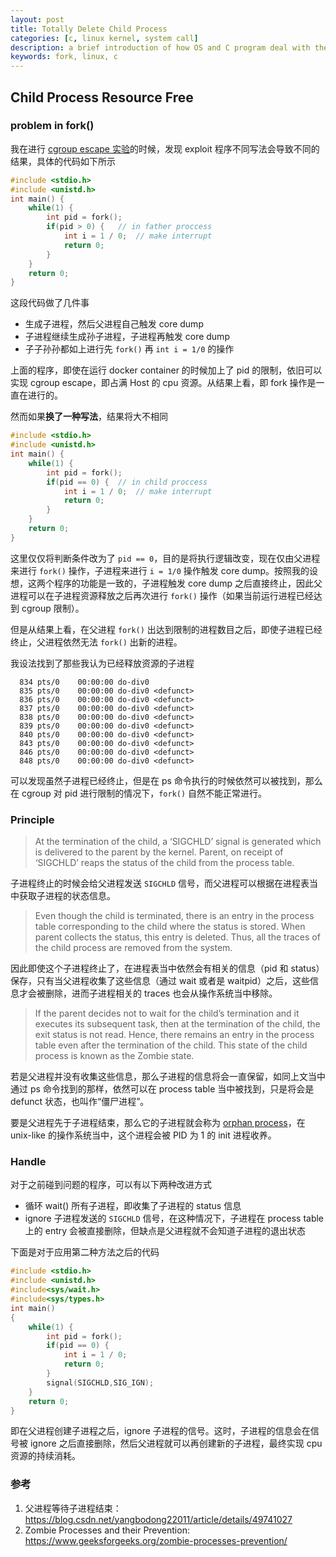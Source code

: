 ```yaml
---
layout: post
title: Totally Delete Child Process 
categories: [c, linux kernel, system call]
description: a brief introduction of how OS and C program deal with the child proccess created by fork()
keywords: fork, linux, c
---
```


## Child Process Resource Free

### problem in fork()

我在进行 [cgroup escape 实验](https://tianyuzhou.top/2019/10/18/cgroups-escape/)的时候，发现 exploit 程序不同写法会导致不同的结果，具体的代码如下所示

```c
#include <stdio.h>
#include <unistd.h>
int main() {
	while(1) {
		int pid = fork();
		if(pid > 0) {	// in father proccess
			int i = 1 / 0;	// make interrupt
			return 0;
		}
    }   
    return 0;
}
```

这段代码做了几件事

* 生成子进程，然后父进程自己触发 core dump
* 子进程继续生成孙子进程，子进程再触发 core dump
* 子子孙孙都如上进行先 `fork()` 再 `int i = 1/0` 的操作

上面的程序，即使在运行 docker container 的时候加上了 pid 的限制，依旧可以实现 cgroup escape，即占满 Host 的 cpu 资源。从结果上看，即 fork 操作是一直在进行的。

然而如果**换了一种写法**，结果将大不相同

```c
#include <stdio.h>
#include <unistd.h>
int main() {
	while(1) {
		int pid = fork();
		if(pid == 0) {	// in child proccess
			int i = 1 / 0;	// make interrupt
			return 0;
		}
    }   
    return 0;
}
```

这里仅仅将判断条件改为了 `pid == 0`，目的是将执行逻辑改变，现在仅由父进程来进行 `fork()` 操作，子进程来进行 `i = 1/0` 操作触发 core dump。按照我的设想，这两个程序的功能是一致的，子进程触发 core dump 之后直接终止，因此父进程可以在子进程资源释放之后再次进行 `fork()` 操作（如果当前运行进程已经达到 cgroup 限制）。

但是从结果上看，在父进程 `fork()` 出达到限制的进程数目之后，即使子进程已经终止，父进程依然无法 `fork()` 出新的进程。

我设法找到了那些我认为已经释放资源的子进程

```
  834 pts/0    00:00:00 do-div0
  835 pts/0    00:00:00 do-div0 <defunct>
  836 pts/0    00:00:00 do-div0 <defunct>
  837 pts/0    00:00:00 do-div0 <defunct>
  838 pts/0    00:00:00 do-div0 <defunct>
  839 pts/0    00:00:00 do-div0 <defunct>
  840 pts/0    00:00:00 do-div0 <defunct>
  843 pts/0    00:00:00 do-div0 <defunct>
  846 pts/0    00:00:00 do-div0 <defunct>
  848 pts/0    00:00:00 do-div0 <defunct>
```

可以发现虽然子进程已经终止，但是在 ps 命令执行的时候依然可以被找到，那么在 cgroup 对 pid 进行限制的情况下，`fork()` 自然不能正常进行。

### Principle

> At the termination of the child, a ‘SIGCHLD’ signal is generated which is delivered to the parent by the kernel. Parent, on receipt of ‘SIGCHLD’ reaps the status of the child from the process table. 

子进程终止的时候会给父进程发送 `SIGCHLD` 信号，而父进程可以根据在进程表当中获取子进程的状态信息。

> Even though the child is terminated, there is an entry in the process table corresponding to the child where the status is stored. When parent collects the status, this entry is deleted. Thus, all the traces of the child process are removed from the system. 

因此即使这个子进程终止了，在进程表当中依然会有相关的信息（pid 和 status）保存，只有当父进程收集了这些信息（通过 wait 或者是 waitpid）之后，这些信息才会被删除，进而子进程相关的 traces 也会从操作系统当中移除。

> If the parent decides not to wait for the child’s termination and it executes its subsequent task, then at the termination of the child, the exit status is not read. Hence, there remains an entry in the process table even after the termination of the child. This state of the child process is known as the Zombie state.

若是父进程并没有收集这些信息，那么子进程的信息将会一直保留，如同上文当中通过 ps 命令找到的那样，依然可以在 process table 当中被找到，只是将会是 defunct 状态，也叫作“僵尸进程”。

要是父进程先于子进程结束，那么它的子进程就会称为 [orphan process](https://en.wikipedia.org/wiki/Orphan_process)，在 unix-like 的操作系统当中，这个进程会被 PID 为 1 的 init 进程收养。

### Handle

对于之前碰到问题的程序，可以有以下两种改进方式

* 循环 wait() 所有子进程，即收集了子进程的 status 信息
* ignore 子进程发送的 `SIGCHLD` 信号，在这种情况下，子进程在 process table 上的 entry 会被直接删除，但缺点是父进程就不会知道子进程的退出状态

下面是对于应用第二种方法之后的代码

```c
#include <stdio.h>
#include <unistd.h>
#include<sys/wait.h> 
#include<sys/types.h> 
int main()
{
	while(1) {
		int pid = fork();
		if(pid == 0) {
			int i = 1 / 0;
			return 0;
		}
		signal(SIGCHLD,SIG_IGN);
	}
	return 0;
}
```

即在父进程创建子进程之后，ignore 子进程的信号。这时，子进程的信息会在信号被 ignore 之后直接删除，然后父进程就可以再创建新的子进程，最终实现 cpu 资源的持续消耗。



### 参考

1. 父进程等待子进程结束：https://blog.csdn.net/yangbodong22011/article/details/49741027
2. Zombie Processes and their Prevention: https://www.geeksforgeeks.org/zombie-processes-prevention/

